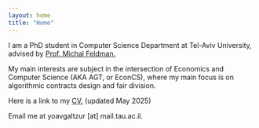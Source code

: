 ```yaml
---
layout: home
title: "Home"
---
```


I am a PhD student in Computer Science Department at Tel-Aviv University, advised by <a href="https://www.mfeldman.sites.tau.ac.il/">Prof. Michal Feldman.</a>

My main interests are subject in the intersection of Economics and Computer Science (AKA AGT, or EconCS), where my main focus is on algorithmic contracts design and fair division.

Here is a link to my <a href="/Resume_may_25.pdf">CV.</a> (updated May 2025)

Email me at yoavgaltzur [at] mail.tau.ac.il.